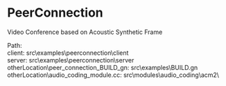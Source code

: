 # PeerConnection
Video Conference based on Acoustic Synthetic Frame

Path:  
client: src\examples\peerconnection\client  
server: src\examples\peerconnection\server  
otherLocation\peer_connection_BUILD_gn: src\examples\BUILD.gn  
otherLocation\audio_coding_module.cc: src\modules\audio_coding\acm2\  